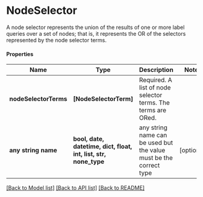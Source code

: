# NodeSelector

A node selector represents the union of the results of one or more label queries over a set of nodes; that is, it represents the OR of the selectors represented by the node selector terms.

#### Properties
Name | Type | Description | Notes
------------ | ------------- | ------------- | -------------
**nodeSelectorTerms** | **[NodeSelectorTerm]** | Required. A list of node selector terms. The terms are ORed. | 
**any string name** | **bool, date, datetime, dict, float, int, list, str, none_type** | any string name can be used but the value must be the correct type | [optional]

[[Back to Model list]](../README.md#documentation-for-models) [[Back to API list]](../README.md#documentation-for-api-endpoints) [[Back to README]](../README.md)

